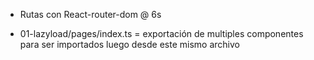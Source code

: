 
- Rutas con React-router-dom @ 6s

- 01-lazyload/pages/index.ts = exportación de multiples componentes para ser importados luego desde este
mismo archivo